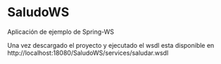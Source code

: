 SaludoWS
========

Aplicación de ejemplo de Spring-WS

Una vez descargado el proyecto y ejecutado el wsdl esta disponible 
en http://localhost:18080/SaludoWS/services/saludar.wsdl

